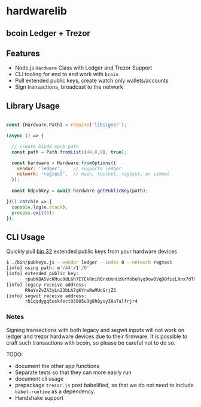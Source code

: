 # hardwarelib

## bcoin Ledger + Trezor

## Features

- Node.js `Hardware` Class with Ledger and Trezor Support
- CLI tooling for end to end work with `bcoin`
- Pull extended public keys, create watch only wallets/accounts
- Sign transactions, broadcast to the network

## Library Usage

```javascript

const {Hardware,Path} = require('libsigner');

(async () => {

  // create bip44 xpub path
  const path = Path.fromList([44,0,0], true);

  const hardware = Hardware.fromOptions({
    vendor: 'ledger',    // supports ledger
    network: 'regtest',  // main, testnet, regtest, or simnet
  });
  
  const hdpubkey = await hardware.getPublicKey(path);

})().catch(e => {
  console.log(e.stack);
  process.exit(1);
});

```

## CLI Usage

Quickly pull [bip 32](https://github.com/bitcoin/bips/blob/master/bip-0032.mediawiki#serialization-format)
extended public keys from your hardware devices

```bash
$ ./bin/pubkeys.js --vendor ledger --index 0 --network regtest
[info] using path: m'/44'/1'/0'
[info] extended public key:
       rpubKBA5VcKMuu9dL6h7EYEkRniRQrxUonUzKrfobuRyq9owBVqD8ficLXnx7dT9LeKmQBmqvq39LFkf5443qf4dHJ9E25qXZPbFUDURukYUJiTP
[info] legacy receive address:
       R9aYxZvZA3yLn23bLA7gKYrwRwMUcGrjZ3
[info] segwit receive address:
       rb1qqdygq5uskfect93805u3g8h8ysy38a7alfrjr4

```

### Notes

Signing transactions with both legacy and segwit
inputs will not work on ledger and trezor hardware 
devices due to their firmware. It is possible
to craft such transactions with bcoin, so please
be careful not to do so.

TODO:
- document the other app functions
- Separate tests so that they can more easily run
- document cli usage
- prepackage `trezor.js` post babelified, so that we do not need to include `babel-runtime` as a dependency.
- Handshake support

